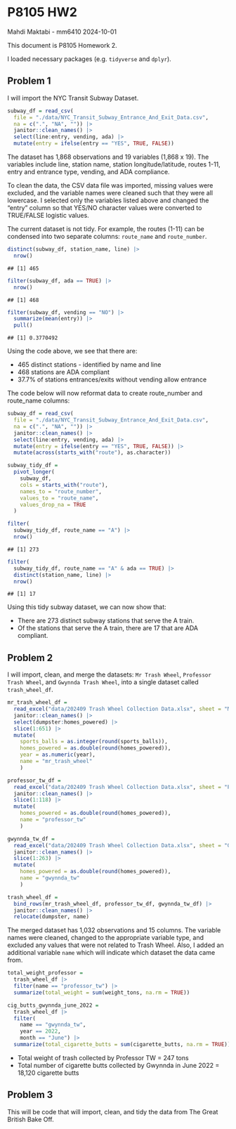P8105 HW2
================
Mahdi Maktabi - mm6410
2024-10-01

This document is P8105 Homework 2.

I loaded necessary packages (e.g. `tidyverse` and `dplyr`).

## Problem 1

I will import the NYC Transit Subway Dataset.

``` r
subway_df = read_csv(
  file = "./data/NYC_Transit_Subway_Entrance_And_Exit_Data.csv",
  na = c(".", "NA", "")) |> 
  janitor::clean_names() |> 
  select(line:entry, vending, ada) |> 
  mutate(entry = ifelse(entry == "YES", TRUE, FALSE))
```

The dataset has 1,868 observations and 19 variables (1,868 x 19). The
variables include line, station name, station longitude/latitude, routes
1-11, entry and entrance type, vending, and ADA compliance.

To clean the data, the CSV data file was imported, missing values were
excluded, and the variable names were cleaned such that they were all
lowercase. I selected only the variables listed above and changed the
“entry” column so that YES/NO character values were converted to
TRUE/FALSE logistic values.

The current dataset is not tidy. For example, the routes (1-11) can be
condensed into two separate columns: `route_name` and `route_number`.

``` r
distinct(subway_df, station_name, line) |> 
  nrow()
```

    ## [1] 465

``` r
filter(subway_df, ada == TRUE) |> 
  nrow()
```

    ## [1] 468

``` r
filter(subway_df, vending == "NO") |> 
  summarize(mean(entry)) |> 
  pull()
```

    ## [1] 0.3770492

Using the code above, we see that there are:

- 465 distinct stations - identified by name and line
- 468 stations are ADA compliant
- 37.7% of stations entrances/exits without vending allow entrance

The code below will now reformat data to create route_number and
route_name columns:

``` r
subway_df = read_csv(
  file = "./data/NYC_Transit_Subway_Entrance_And_Exit_Data.csv",
  na = c(".", "NA", "")) |> 
  janitor::clean_names() |> 
  select(line:entry, vending, ada) |> 
  mutate(entry = ifelse(entry == "YES", TRUE, FALSE)) |>
  mutate(across(starts_with("route"), as.character))

subway_tidy_df = 
  pivot_longer(
    subway_df,
    cols = starts_with("route"),
    names_to = "route_number",
    values_to = "route_name",
    values_drop_na = TRUE
  )
```

``` r
filter(
  subway_tidy_df, route_name == "A") |> 
  nrow()
```

    ## [1] 273

``` r
filter(
  subway_tidy_df, route_name == "A" & ada == TRUE) |> 
  distinct(station_name, line) |> 
  nrow()
```

    ## [1] 17

Using this tidy subway dataset, we can now show that:

- There are 273 distinct subway stations that serve the A train.
- Of the stations that serve the A train, there are 17 that are ADA
  compliant.

## Problem 2

I will import, clean, and merge the datasets: `Mr Trash Wheel`,
`Professor Trash Wheel`, and `Gwynnda Trash Wheel`, into a single
dataset called `trash_wheel_df`.

``` r
mr_trash_wheel_df = 
  read_excel("data/202409 Trash Wheel Collection Data.xlsx", sheet = "Mr. Trash Wheel", na = c(".", "NA", "")) |> 
  janitor::clean_names() |> 
  select(dumpster:homes_powered) |> 
  slice(1:651) |> 
  mutate(
    sports_balls = as.integer(round(sports_balls)),
    homes_powered = as.double(round(homes_powered)),
    year = as.numeric(year),
    name = "mr_trash_wheel"
    )

professor_tw_df =
  read_excel("data/202409 Trash Wheel Collection Data.xlsx", sheet = "Professor Trash Wheel", na = c(".", "NA", "")) |>
  janitor::clean_names() |> 
  slice(1:118) |> 
  mutate(
    homes_powered = as.double(round(homes_powered)),
    name = "professor_tw"
    )

gwynnda_tw_df = 
  read_excel("data/202409 Trash Wheel Collection Data.xlsx", sheet = "Gwynnda Trash Wheel", na = c(".", "NA", "")) |>
  janitor::clean_names() |> 
  slice(1:263) |> 
  mutate(
    homes_powered = as.double(round(homes_powered)),
    name = "gwynnda_tw"
    )

trash_wheel_df = 
  bind_rows(mr_trash_wheel_df, professor_tw_df, gwynnda_tw_df) |> 
  janitor::clean_names() |> 
  relocate(dumpster, name)
```

The merged dataset has 1,032 observations and 15 columns. The variable
names were cleaned, changed to the appropriate variable type, and
excluded any values that were not related to Trash Wheel. Also, I added
an additional variable `name` which will indicate which dataset the data
came from.

``` r
total_weight_professor = 
  trash_wheel_df |> 
  filter(name == "professor_tw") |> 
  summarize(total_weight = sum(weight_tons, na.rm = TRUE))

cig_butts_gwynnda_june_2022 = 
  trash_wheel_df |> 
  filter(
    name == "gwynnda_tw", 
    year == 2022, 
    month == "June") |> 
  summarize(total_cigarette_butts = sum(cigarette_butts, na.rm = TRUE))
```

- Total weight of trash collected by Professor TW = 247 tons
- Total number of cigarette butts collected by Gwynnda in June 2022 =
  18,120 cigarette butts

## Problem 3

This will be code that will import, clean, and tidy the data from The
Great British Bake Off.
